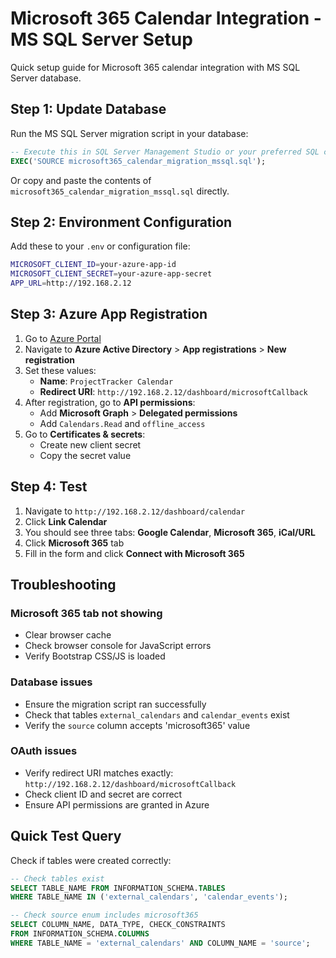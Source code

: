 # Microsoft 365 Calendar Integration - MS SQL Server Setup

Quick setup guide for Microsoft 365 calendar integration with MS SQL Server database.

## Step 1: Update Database

Run the MS SQL Server migration script in your database:

```sql
-- Execute this in SQL Server Management Studio or your preferred SQL client
EXEC('SOURCE microsoft365_calendar_migration_mssql.sql');
```

Or copy and paste the contents of `microsoft365_calendar_migration_mssql.sql` directly.

## Step 2: Environment Configuration

Add these to your `.env` or configuration file:

```bash
MICROSOFT_CLIENT_ID=your-azure-app-id
MICROSOFT_CLIENT_SECRET=your-azure-app-secret  
APP_URL=http://192.168.2.12
```

## Step 3: Azure App Registration

1. Go to [Azure Portal](https://portal.azure.com/)
2. Navigate to **Azure Active Directory** > **App registrations** > **New registration**
3. Set these values:
   - **Name**: `ProjectTracker Calendar`
   - **Redirect URI**: `http://192.168.2.12/dashboard/microsoftCallback`
4. After registration, go to **API permissions**:
   - Add **Microsoft Graph** > **Delegated permissions**
   - Add `Calendars.Read` and `offline_access`
5. Go to **Certificates & secrets**:
   - Create new client secret
   - Copy the secret value

## Step 4: Test

1. Navigate to `http://192.168.2.12/dashboard/calendar`
2. Click **Link Calendar**
3. You should see three tabs: **Google Calendar**, **Microsoft 365**, **iCal/URL**
4. Click **Microsoft 365** tab
5. Fill in the form and click **Connect with Microsoft 365**

## Troubleshooting

### Microsoft 365 tab not showing
- Clear browser cache
- Check browser console for JavaScript errors
- Verify Bootstrap CSS/JS is loaded

### Database issues
- Ensure the migration script ran successfully
- Check that tables `external_calendars` and `calendar_events` exist
- Verify the `source` column accepts 'microsoft365' value

### OAuth issues
- Verify redirect URI matches exactly: `http://192.168.2.12/dashboard/microsoftCallback`
- Check client ID and secret are correct
- Ensure API permissions are granted in Azure

## Quick Test Query

Check if tables were created correctly:

```sql
-- Check tables exist
SELECT TABLE_NAME FROM INFORMATION_SCHEMA.TABLES 
WHERE TABLE_NAME IN ('external_calendars', 'calendar_events');

-- Check source enum includes microsoft365
SELECT COLUMN_NAME, DATA_TYPE, CHECK_CONSTRAINTS
FROM INFORMATION_SCHEMA.COLUMNS 
WHERE TABLE_NAME = 'external_calendars' AND COLUMN_NAME = 'source';
``` 